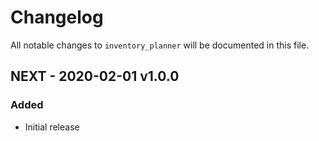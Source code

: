 # Changelog

All notable changes to `inventory_planner` will be documented in this file.

## NEXT - 2020-02-01 v1.0.0

### Added
- Initial release
